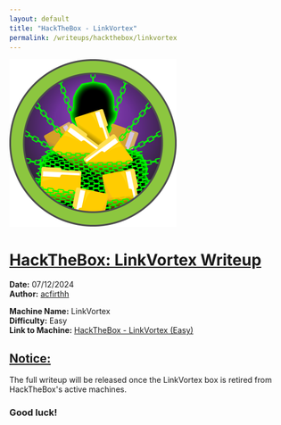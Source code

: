 ```yaml
---
layout: default
title: "HackTheBox - LinkVortex"
permalink: /writeups/hackthebox/linkvortex
---
```


![HackTheBox: LinkVortex (Easy)](images/linkvortex.png)
<h1><ins>HackTheBox: LinkVortex Writeup</ins></h1>

**Date:** 07/12/2024\
**Author:** [acfirthh](https://github.com/acfirthh)

**Machine Name:** LinkVortex\
**Difficulty:** Easy\
**Link to Machine:** [HackTheBox - LinkVortex (Easy)](https://app.hackthebox.com/machines/LinkVortex)

<h2><ins>Notice:</ins></h2>
The full writeup will be released once the LinkVortex box is retired from HackTheBox's active machines.

### Good luck!
